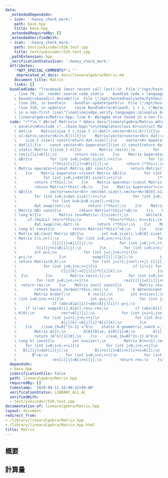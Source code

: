 ```yaml
---
data:
  _extendedDependsOn:
  - icon: ':heavy_check_mark:'
    path: base.hpp
    title: base.hpp
  _extendedRequiredBy: []
  _extendedVerifiedWith:
  - icon: ':heavy_check_mark:'
    path: test/yukicoder/526.test.cpp
    title: test/yukicoder/526.test.cpp
  _pathExtension: hpp
  _verificationStatusIcon: ':heavy_check_mark:'
  attributes:
    '*NOT_SPECIAL_COMMENTS*': ''
    _deprecated_at_docs: docs/linearalgebra/Matrix.md
    document_title: Matrix
    links: []
  bundledCode: "Traceback (most recent call last):\n  File \"/opt/hostedtoolcache/Python/3.8.5/x64/lib/python3.8/site-packages/onlinejudge_verify/documentation/build.py\"\
    , line 70, in _render_source_code_stat\n    bundled_code = language.bundle(stat.path,\
    \ basedir=basedir).decode()\n  File \"/opt/hostedtoolcache/Python/3.8.5/x64/lib/python3.8/site-packages/onlinejudge_verify/languages/cplusplus.py\"\
    , line 191, in bundle\n    bundler.update(path)\n  File \"/opt/hostedtoolcache/Python/3.8.5/x64/lib/python3.8/site-packages/onlinejudge_verify/languages/cplusplus_bundle.py\"\
    , line 310, in update\n    raise BundleErrorAt(path, i + 1, \"#pragma once found\
    \ in a non-first line\")\nonlinejudge_verify.languages.cplusplus_bundle.BundleErrorAt:\
    \ linearalgebra/Matrix.hpp: line 6: #pragma once found in a non-first line\n"
  code: "/**\n * @brief Matrix\n * @docs docs/linearalgebra/Matrix.md\n */\n\n#pragma\
    \ once\n\n#include \"../base.hpp\"\n\ntemplate<class K>\nstruct Matrix{\n    vector<vector<K>>\
    \ dat;\n    Matrix(size_t r,size_t c):dat(r,vector<K>(c,K())){}\n    Matrix(size_t\
    \ n):dat(n,vector<K>(n,K())){}\n    Matrix(vector<vector<K>> dat):dat(dat){}\n\
    \    size_t size() const{return dat.size();}\n    vector<K> &operator[](int i){return\
    \ dat[i];}\n    const vector<K> &operator[](int i) const{return dat[i];}\n   \
    \ static Matrix I(size_t n){\n        Matrix res(n);\n        for (int i=0;i<n;++i)\
    \ res[i][i]=K(1);\n        return res;\n    }\n    Matrix &operator+=(const Matrix\
    \ &B){\n        for (int i=0;i<dat.size();++i)\n            for (int j=0;j<dat[0].size();++j)\n\
    \                (*this)[i][j]+=B[i][j];\n        return (*this);\n    }\n   \
    \ Matrix operator+(const Matrix &B) const{\n        return Matrix(*this)+=B;\n\
    \    }\n    Matrix &operator-=(const Matrix &B){\n        for (int i=0;i<dat.size();++i)\n\
    \            for (int j=0;j<dat[0].size();++j)\n                (*this)[i][j]-=B[i][j];\n\
    \        return (*this);\n    }\n    Matrix operator-(const Matrix &B) const{\n\
    \        return Matrix(*this)-=B;\n    }\n    Matrix &operator*=(const Matrix\
    \ &B){\n        vector<vector<K>> res(dat.size(),vector<K>(B[0].size(),K()));\n\
    \        for (int i=0;i<dat.size();++i)\n            for (int j=0;j<B[0].size();++j)\n\
    \                for (int k=0;k<B.size();++k)\n                    res[i][j]+=(*this)[i][k]*B[k][j];\n\
    \        dat.swap(res);\n        return (*this);\n    }\n    Matrix operator*(const\
    \ Matrix &B) const{\n        return Matrix(*this)*=B;\n    }\n    Matrix &operator^=(long\
    \ long k){\n        Matrix res=Matrix::I(size());\n        while(k){\n       \
    \     if (k&1LL) res*=*this;\n            *this*=*this; k>>=1LL;\n        }\n\
    \        dat.swap(res.dat);\n        return (*this);\n    }\n    Matrix operator^(long\
    \ long k) const{\n        return Matrix(*this)^=k;\n    }\n    static Matrix Gauss_Jordan(const\
    \ Matrix &A,const Matrix &B){\n        int n=A.size(),l=B[0].size();\n       \
    \ Matrix C(n,n+l);\n        for (int i=0;i<n;++i){\n            for (int j=0;j<n;++j)\n\
    \                C[i][j]=A[i][j];\n            for (int j=0;j<l;++j)\n       \
    \         C[i][j+n]=B[i][j];\n        }\n        for (int i=0;i<n;++i){\n    \
    \        int p=i;\n            for (int j=i;j<n;++j){\n                if (abs(C[p][i])<abs(C[j][i]))\
    \ p=j;\n            }\n            swap(C[i],C[p]);\n            if (abs(C[i][i])<1e-9)\
    \ return Matrix(0,0);\n            for (int j=i+1;j<n+l;++j) C[i][j]/=C[i][i];\n\
    \            for (int j=0;j<n;++j){\n                if (i!=j) for (int k=i+1;k<n+l;++k){\n\
    \                    C[j][k]-=C[j][i]*C[i][k];\n                }\n          \
    \  }\n        }\n        Matrix res(n,l);\n        for (int i=0;i<n;++i)\n   \
    \         for (int j=0;j<n;++j)\n                res[i][j]=C[i][j+n];\n      \
    \  return res;\n    }\n    Matrix inv() const{\n        Matrix res=I(size());\n\
    \        return Gauss_Jordan(*this,res);\n    }\n    K determinant() const{\n\
    \        Matrix A(dat);\n        K res(1);\n        int n=size();\n        for\
    \ (int i=0;i<n;++i){\n            int p=i;\n            for (int j=i;j<n;++j){\n\
    \                if (abs(A[p][i])<abs(A[j][i])) p=j;\n            }\n        \
    \    if (i!=p) swap(A[i],A[p]),res=-res;\n            if (abs(A[i][i])<1e-9) return\
    \ K(0);\n            res*=A[i][i];\n            for (int j=i+1;j<n;++j) A[i][j]/=A[i][i];\n\
    \            for (int j=i+1;j<n;++j)\n                for (int k=i+1;k<n;++k)\n\
    \                    A[j][k]-=A[j][i]*A[i][k];\n        }\n        return res;\n\
    \    }\n    //sum_{k=0}^{n-1} x^k\n    static K geometric_sum(K x,long long n){\n\
    \        Matrix A(2);\n        A[0][0]=x; A[0][1]=0;\n        A[1][0]=1; A[1][1]=1;\n\
    \        return (A^n)[1][0];\n    }\n    //sum_{k=0}^{n-1} A^k\n    Matrix powsum(long\
    \ long k) const{\n        int n=size();\n        Matrix B(n<<1),res(n);\n    \
    \    for (int i=0;i<n;++i){\n            for (int j=0;j<n;++j)\n             \
    \   B[i][j]=dat[i][j];\n            B[i+n][i]=B[i+n][i+n]=K(1);\n        }\n \
    \       B^=k;\n        for (int i=0;i<n;++i)\n            for (int j=0;j<n;++j)\n\
    \                res[i][j]=B[i+n][j];\n        return res;\n    }\n};"
  dependsOn:
  - base.hpp
  isVerificationFile: false
  path: linearalgebra/Matrix.hpp
  requiredBy: []
  timestamp: '2020-09-11 16:00:32+09:00'
  verificationStatus: LIBRARY_ALL_AC
  verifiedWith:
  - test/yukicoder/526.test.cpp
documentation_of: linearalgebra/Matrix.hpp
layout: document
redirect_from:
- /library/linearalgebra/Matrix.hpp
- /library/linearalgebra/Matrix.hpp.html
title: Matrix
---
```

## 概要

## 計算量